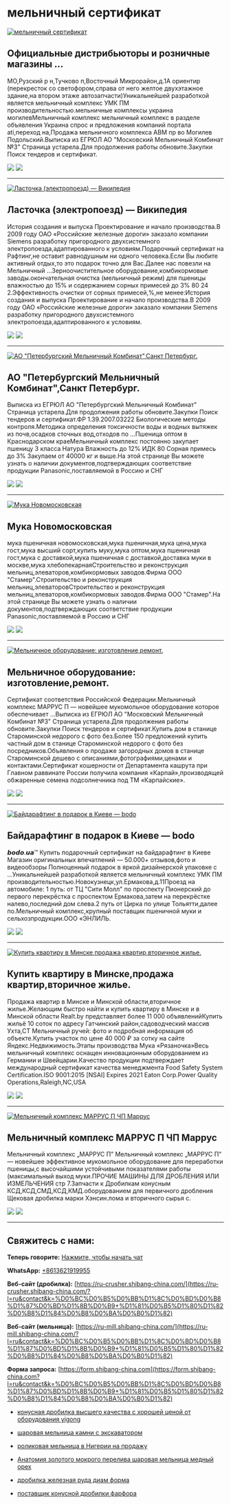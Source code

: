 # мельничный сертификат

<a href="https://swt.shibang-china.com/?l=ru&img&k=%D0%BC%D0%B5%D0%BB%D1%8C%D0%BD%D0%B8%D1%87%D0%BD%D1%8B%D0%B9+%D1%81%D0%B5%D1%80%D1%82%D0%B8%D1%84%D0%B8%D0%BA%D0%B0%D1%82" target="_blank">![мельничный сертификат](http://static.shibang-china.com/all-800x300/789.jpg)</a>

## Официальные дистрибьюторы и розничные магазины …
МО,Рузский р н,Тучково п,Восточный Микрорайон,д.1А ориентир (перекресток со светофором,справа от него желтое двухэтажное здание,на втором этаже автозапчасти)Уникальнейшей разработкой является мельничный комплекс УМК ПМ производительностью.мельничные комплексы украина могилевМельничный комплекс мельничный комплекс в разделе объявления Украина спрос и предложения компаний портала ati,переход на,Продажа мельничного комплекса АВМ пр во Могилев Подольский.Выписка из ЕГРЮЛ АО &quot;Московский Мельничный Комбинат №3&quot; Страница устарела.Для продолжения работы обновите.Закупки Поиск тендеров и сертификат.


<a href="https://whatsapp.shibangsoft.com/WhatsApp.php" target="_blank" title="WhatsApp">![](http://static.shibang-china.com/icon/whatsapp.png)</a> <a href="https://swt.shibang-china.com/?l=ru&icon&k=%D0%BC%D0%B5%D0%BB%D1%8C%D0%BD%D0%B8%D1%87%D0%BD%D1%8B%D0%B9+%D1%81%D0%B5%D1%80%D1%82%D0%B8%D1%84%D0%B8%D0%BA%D0%B0%D1%82" target="_blank">![](http://static.shibang-china.com/icon/chat-ru.png)</a>

---

<a href="https://swt.shibang-china.com/?l=ru&img&k=%D0%BC%D0%B5%D0%BB%D1%8C%D0%BD%D0%B8%D1%87%D0%BD%D1%8B%D0%B9+%D1%81%D0%B5%D1%80%D1%82%D0%B8%D1%84%D0%B8%D0%BA%D0%B0%D1%82" target="_blank">![Ласточка (электропоезд) — Википедия](http://static.shibang-china.com/all-800x300/1321.jpg)</a>

## Ласточка (электропоезд) — Википедия
История создания и выпуска Проектирование и начало производства.В 2009 году ОАО &#171;Российские железные дороги&#187; заказало компании Siemens разработку пригородного двухсистемного электропоезда,адаптированного к условиям.Подарочный сертификат на Рафтинг,не оставит равнодушным ни одного человека.Если Вы любите активный отдых,то это подарок точно для Вас.Далее нас повезли на Мельничный …Зерноочистительное оборудование,комбикормовые заводы.окончательная очистка (мельничный режим) для пшеницы влажностью до 15% и содержанием сорных примесей до 3% 80 24 2.Эффективность очистки от сорных примесей,%,не менее:История создания и выпуска Проектирование и начало производства.В 2009 году ОАО &#171;Российские железные дороги&#187; заказало компании Siemens разработку пригородного двухсистемного электропоезда,адаптированного к условиям.


<a href="https://whatsapp.shibangsoft.com/WhatsApp.php" target="_blank" title="WhatsApp">![](http://static.shibang-china.com/icon/whatsapp.png)</a> <a href="https://swt.shibang-china.com/?l=ru&icon&k=%D0%BC%D0%B5%D0%BB%D1%8C%D0%BD%D0%B8%D1%87%D0%BD%D1%8B%D0%B9+%D1%81%D0%B5%D1%80%D1%82%D0%B8%D1%84%D0%B8%D0%BA%D0%B0%D1%82" target="_blank">![](http://static.shibang-china.com/icon/chat-ru.png)</a>

---

<a href="https://swt.shibang-china.com/?l=ru&img&k=%D0%BC%D0%B5%D0%BB%D1%8C%D0%BD%D0%B8%D1%87%D0%BD%D1%8B%D0%B9+%D1%81%D0%B5%D1%80%D1%82%D0%B8%D1%84%D0%B8%D0%BA%D0%B0%D1%82" target="_blank">![АО &quot;Петербургский Мельничный Комбинат&quot;,Санкт Петербург.](http://static.shibang-china.com/all-800x300/835.jpg)</a>

## АО &quot;Петербургский Мельничный Комбинат&quot;,Санкт Петербург.
Выписка из ЕГРЮЛ АО &quot;Петербургский Мельничный Комбинат&quot; Страница устарела.Для продолжения работы обновите.Закупки Поиск тендеров и сертификат.ФР 1.39.2007.03222 Биологические методы контроля.Методика определения токсичности воды и водных вытяжек из почв,осадков сточных вод,отходов по …Пшеница оптом в Краснодарском краеМельничный комплекс постоянно закупает пшеницу 3 класса Натура Влажность до 12% ИДК 80 Сорная примесь до 3% Закупаем от 40000 кг и выше.На этой странице Вы можете узнать о наличии документов,подтверждающих соответствие продукции Panasonic,поставляемой в Россию и СНГ


<a href="https://whatsapp.shibangsoft.com/WhatsApp.php" target="_blank" title="WhatsApp">![](http://static.shibang-china.com/icon/whatsapp.png)</a> <a href="https://swt.shibang-china.com/?l=ru&icon&k=%D0%BC%D0%B5%D0%BB%D1%8C%D0%BD%D0%B8%D1%87%D0%BD%D1%8B%D0%B9+%D1%81%D0%B5%D1%80%D1%82%D0%B8%D1%84%D0%B8%D0%BA%D0%B0%D1%82" target="_blank">![](http://static.shibang-china.com/icon/chat-ru.png)</a>

---

<a href="https://swt.shibang-china.com/?l=ru&img&k=%D0%BC%D0%B5%D0%BB%D1%8C%D0%BD%D0%B8%D1%87%D0%BD%D1%8B%D0%B9+%D1%81%D0%B5%D1%80%D1%82%D0%B8%D1%84%D0%B8%D0%BA%D0%B0%D1%82" target="_blank">![Мука Новомосковская](http://static.shibang-china.com/all-800x300/866.jpg)</a>

## Мука Новомосковская
мука пшеничная новомосковская,мука пшеничная,мука цена,мука гост,мука высший сорт,купить муку,мука оптом,мука пшеничная гост,мука с доставкой,мука пшеничная с доставкой,доставка муки в москве,мука хлебопекарнаяСтроительство и реконструкция мельниц,элеваторов,комбикормовых заводов.Фирма ООО &quot;Стамер&quot;.Строительство и реконструкция мельниц,элеваторовСтроительство и реконструкция мельниц,элеваторов,комбикормовых заводов.Фирма ООО &quot;Стамер&quot;.На этой странице Вы можете узнать о наличии документов,подтверждающих соответствие продукции Panasonic,поставляемой в Россию и СНГ


<a href="https://whatsapp.shibangsoft.com/WhatsApp.php" target="_blank" title="WhatsApp">![](http://static.shibang-china.com/icon/whatsapp.png)</a> <a href="https://swt.shibang-china.com/?l=ru&icon&k=%D0%BC%D0%B5%D0%BB%D1%8C%D0%BD%D0%B8%D1%87%D0%BD%D1%8B%D0%B9+%D1%81%D0%B5%D1%80%D1%82%D0%B8%D1%84%D0%B8%D0%BA%D0%B0%D1%82" target="_blank">![](http://static.shibang-china.com/icon/chat-ru.png)</a>

---

<a href="https://swt.shibang-china.com/?l=ru&img&k=%D0%BC%D0%B5%D0%BB%D1%8C%D0%BD%D0%B8%D1%87%D0%BD%D1%8B%D0%B9+%D1%81%D0%B5%D1%80%D1%82%D0%B8%D1%84%D0%B8%D0%BA%D0%B0%D1%82" target="_blank">![Мельничное оборудование: изготовление,ремонт.](http://static.shibang-china.com/all-800x300/54.jpg)</a>

## Мельничное оборудование: изготовление,ремонт.
Сертификат соответствия Российской Федерации.Мельничный комплекс МАРРУС П — новейшее мукомольное оборудование которое обеспечивает …Выписка из ЕГРЮЛ АО &quot;Московский Мельничный Комбинат №3&quot; Страница устарела.Для продолжения работы обновите.Закупки Поиск тендеров и сертификат.Купить дом в станице Староминской недорого с фото без.Более 150 предложений купить частный дом в станице Староминской недорого с фото без посредников.Объявления о продаже загородных домов в станице Староминской дешево с описаниями,фотографиями,ценами и контактами.Сертификат кошерности от Департамента кашрута при Главном раввинате России получила компания &#171;Карпай&#187;,производящей обжаренные семена подсолнечника под ТМ &#171;Карпайские&#187;.


<a href="https://whatsapp.shibangsoft.com/WhatsApp.php" target="_blank" title="WhatsApp">![](http://static.shibang-china.com/icon/whatsapp.png)</a> <a href="https://swt.shibang-china.com/?l=ru&icon&k=%D0%BC%D0%B5%D0%BB%D1%8C%D0%BD%D0%B8%D1%87%D0%BD%D1%8B%D0%B9+%D1%81%D0%B5%D1%80%D1%82%D0%B8%D1%84%D0%B8%D0%BA%D0%B0%D1%82" target="_blank">![](http://static.shibang-china.com/icon/chat-ru.png)</a>

---

<a href="https://swt.shibang-china.com/?l=ru&img&k=%D0%BC%D0%B5%D0%BB%D1%8C%D0%BD%D0%B8%D1%87%D0%BD%D1%8B%D0%B9+%D1%81%D0%B5%D1%80%D1%82%D0%B8%D1%84%D0%B8%D0%BA%D0%B0%D1%82" target="_blank">![Байдарафтинг в подарок в Киеве — bodo](http://static.shibang-china.com/all-800x300/22.jpg)</a>

## Байдарафтинг в подарок в Киеве — bodo
𝙗𝙤𝙙𝙤.𝙪𝙖™ Купить подарочный сертификат на байдарафтинг в Киеве Магазин оригинальных впечатлений — 50.000+ отзывов,фото и видеообзоры Полноценный подарок в яркой дизайнерской упаковке с …Уникальнейшей разработкой является мельничный комплекс УМК ПМ производительностью.Новокузнецк,ул.Ермакова,д.11Проезд на автомобиле: 1 путь: от ТЦ &quot;Сити Молл&quot; по проспекту Пионерский до первого перекрёстка с проспектом Ермакова,затем на перекрёстке налево,последний дом слева.2 путь от Цирка по улице Тольятти,далее по.Мельничный комплекс,крупный поставщик пшеничной муки и сельхозпродукции.ООО &#171;ЭНЛИЛЬ.


<a href="https://whatsapp.shibangsoft.com/WhatsApp.php" target="_blank" title="WhatsApp">![](http://static.shibang-china.com/icon/whatsapp.png)</a> <a href="https://swt.shibang-china.com/?l=ru&icon&k=%D0%BC%D0%B5%D0%BB%D1%8C%D0%BD%D0%B8%D1%87%D0%BD%D1%8B%D0%B9+%D1%81%D0%B5%D1%80%D1%82%D0%B8%D1%84%D0%B8%D0%BA%D0%B0%D1%82" target="_blank">![](http://static.shibang-china.com/icon/chat-ru.png)</a>

---

<a href="https://swt.shibang-china.com/?l=ru&img&k=%D0%BC%D0%B5%D0%BB%D1%8C%D0%BD%D0%B8%D1%87%D0%BD%D1%8B%D0%B9+%D1%81%D0%B5%D1%80%D1%82%D0%B8%D1%84%D0%B8%D0%BA%D0%B0%D1%82" target="_blank">![Купить квартиру в Минске,продажа квартир,вторичное жилье.](http://static.shibang-china.com/all-800x300/697.jpg)</a>

## Купить квартиру в Минске,продажа квартир,вторичное жилье.
Продажа квартир в Минске и Минской области,вторичное жилье.Желающим быстро найти и купить квартиру в Минске и в Минской области Realt.by представляет более 11 000 объявленийКупить жильё 10 соток по адресу Гатчинский район,садоводческий массив Ухта,СТ Мельничный ручей: фото и подробная информация об объекте.Купить участок по цене 40 000 ₽ за сотку на сайте Яндекс.Недвижимость.Этапы производства Мука &#171;Рязаночка&#187;Весь мельничный комплекс оснащен инновационным оборудованием из Германии и Швейцарии.Качество продукции подтверждает международный сертификат качества менеджмента Food Safety System Certification.ISO 9001:2015 [NSAI] Expires 2021 Eaton Corp.Power Quality Operations,Raleigh,NC,USA


<a href="https://whatsapp.shibangsoft.com/WhatsApp.php" target="_blank" title="WhatsApp">![](http://static.shibang-china.com/icon/whatsapp.png)</a> <a href="https://swt.shibang-china.com/?l=ru&icon&k=%D0%BC%D0%B5%D0%BB%D1%8C%D0%BD%D0%B8%D1%87%D0%BD%D1%8B%D0%B9+%D1%81%D0%B5%D1%80%D1%82%D0%B8%D1%84%D0%B8%D0%BA%D0%B0%D1%82" target="_blank">![](http://static.shibang-china.com/icon/chat-ru.png)</a>

---

<a href="https://swt.shibang-china.com/?l=ru&img&k=%D0%BC%D0%B5%D0%BB%D1%8C%D0%BD%D0%B8%D1%87%D0%BD%D1%8B%D0%B9+%D1%81%D0%B5%D1%80%D1%82%D0%B8%D1%84%D0%B8%D0%BA%D0%B0%D1%82" target="_blank">![Мельничный комплекс МАРРУС П ЧП Маррус](http://static.shibang-china.com/all-800x300/1090.jpg)</a>

## Мельничный комплекс МАРРУС П ЧП Маррус
Мельничный комплекс „МАРРУС П” Мельничный комплекс „МАРРУС П” — новейшее эффективное мукомольное оборудование для переработки пшеницы,с высочайшими устойчивыми показателями работы (максимальный выход муки.ПРОЧИЕ МАШИНЫ ДЛЯ ДРОБЛЕНИЯ ИЛИ ИЗМЕЛЬЧЕНИЯ стр 7.Запчасти к Дробилкам конусным КСД,КСД,СМД,КСД,КМД.оборудованием для первичного дробления Щековая дробилка марки Хэнсин.лома и вторичного сырья с.

<a href="https://whatsapp.shibangsoft.com/WhatsApp.php" target="_blank" title="WhatsApp">![](http://static.shibang-china.com/icon/whatsapp.png)</a> <a href="https://swt.shibang-china.com/?l=ru&icon&k=%D0%BC%D0%B5%D0%BB%D1%8C%D0%BD%D0%B8%D1%87%D0%BD%D1%8B%D0%B9+%D1%81%D0%B5%D1%80%D1%82%D0%B8%D1%84%D0%B8%D0%BA%D0%B0%D1%82" target="_blank">![](http://static.shibang-china.com/icon/chat-ru.png)</a>

---
## Свяжитесь с нами:

**Теперь говорите:** [Нажмите, чтобы начать чат](https://swt.shibang-china.com?l=ru&contact&k=%D0%BC%D0%B5%D0%BB%D1%8C%D0%BD%D0%B8%D1%87%D0%BD%D1%8B%D0%B9+%D1%81%D0%B5%D1%80%D1%82%D0%B8%D1%84%D0%B8%D0%BA%D0%B0%D1%82)

**WhatsApp:**  [+8613621919955](https://whatsapp.shibangsoft.com/WhatsApp.php)

**Веб-сайт (дробилка):** [https://ru-crusher.shibang-china.com/](https://ru-crusher.shibang-china.com/?l=ru&contact&k=%D0%BC%D0%B5%D0%BB%D1%8C%D0%BD%D0%B8%D1%87%D0%BD%D1%8B%D0%B9+%D1%81%D0%B5%D1%80%D1%82%D0%B8%D1%84%D0%B8%D0%BA%D0%B0%D1%82)

**Веб-сайт (мельница):** [https://ru-mill.shibang-china.com/](https://ru-mill.shibang-china.com/?l=ru&contact&k=%D0%BC%D0%B5%D0%BB%D1%8C%D0%BD%D0%B8%D1%87%D0%BD%D1%8B%D0%B9+%D1%81%D0%B5%D1%80%D1%82%D0%B8%D1%84%D0%B8%D0%BA%D0%B0%D1%82)

**Форма запроса:** [https://form.shibang-china.com](https://form.shibang-china.com?l=ru&contact&k=%D0%BC%D0%B5%D0%BB%D1%8C%D0%BD%D0%B8%D1%87%D0%BD%D1%8B%D0%B9+%D1%81%D0%B5%D1%80%D1%82%D0%B8%D1%84%D0%B8%D0%BA%D0%B0%D1%82)

* [конусная дробилка высшего качества с хорошей ценой от оборудования yigong](../133/%D0%BA%D0%BE%D0%BD%D1%83%D1%81%D0%BD%D0%B0%D1%8F%20%D0%B4%D1%80%D0%BE%D0%B1%D0%B8%D0%BB%D0%BA%D0%B0%20%D0%B2%D1%8B%D1%81%D1%88%D0%B5%D0%B3%D0%BE%20%D0%BA%D0%B0%D1%87%D0%B5%D1%81%D1%82%D0%B2%D0%B0%20%D1%81%20%D1%85%D0%BE%D1%80%D0%BE%D1%88%D0%B5%D0%B9%20%D1%86%D0%B5%D0%BD%D0%BE%D0%B9%20%D0%BE%D1%82%20%D0%BE%D0%B1%D0%BE%D1%80%D1%83%D0%B4%D0%BE%D0%B2%D0%B0%D0%BD%D0%B8%D1%8F%20yigong.md)

* [шаровая мельница камни с экскаватором](../132/%D1%88%D0%B0%D1%80%D0%BE%D0%B2%D0%B0%D1%8F%20%D0%BC%D0%B5%D0%BB%D1%8C%D0%BD%D0%B8%D1%86%D0%B0%20%D0%BA%D0%B0%D0%BC%D0%BD%D0%B8%20%D1%81%20%D1%8D%D0%BA%D1%81%D0%BA%D0%B0%D0%B2%D0%B0%D1%82%D0%BE%D1%80%D0%BE%D0%BC.md)

* [роликовая мельница в Нигерии на продажу](../135/%D1%80%D0%BE%D0%BB%D0%B8%D0%BA%D0%BE%D0%B2%D0%B0%D1%8F%20%D0%BC%D0%B5%D0%BB%D1%8C%D0%BD%D0%B8%D1%86%D0%B0%20%D0%B2%20%D0%9D%D0%B8%D0%B3%D0%B5%D1%80%D0%B8%D0%B8%20%D0%BD%D0%B0%20%D0%BF%D1%80%D0%BE%D0%B4%D0%B0%D0%B6%D1%83.md)

* [Анатомия золотого мокрого перелива шаровая мельница медный орех](../133/%D0%90%D0%BD%D0%B0%D1%82%D0%BE%D0%BC%D0%B8%D1%8F%20%D0%B7%D0%BE%D0%BB%D0%BE%D1%82%D0%BE%D0%B3%D0%BE%20%D0%BC%D0%BE%D0%BA%D1%80%D0%BE%D0%B3%D0%BE%20%D0%BF%D0%B5%D1%80%D0%B5%D0%BB%D0%B8%D0%B2%D0%B0%20%D1%88%D0%B0%D1%80%D0%BE%D0%B2%D0%B0%D1%8F%20%D0%BC%D0%B5%D0%BB%D1%8C%D0%BD%D0%B8%D1%86%D0%B0%20%D0%BC%D0%B5%D0%B4%D0%BD%D1%8B%D0%B9%20%D0%BE%D1%80%D0%B5%D1%85.md)

* [дробилка железная руда диам форма](../132/%D0%B4%D1%80%D0%BE%D0%B1%D0%B8%D0%BB%D0%BA%D0%B0%20%D0%B6%D0%B5%D0%BB%D0%B5%D0%B7%D0%BD%D0%B0%D1%8F%20%D1%80%D1%83%D0%B4%D0%B0%20%D0%B4%D0%B8%D0%B0%D0%BC%20%D1%84%D0%BE%D1%80%D0%BC%D0%B0.md)

* [поставщик конусной дробилки фарфора](../134/%D0%BF%D0%BE%D1%81%D1%82%D0%B0%D0%B2%D1%89%D0%B8%D0%BA%20%D0%BA%D0%BE%D0%BD%D1%83%D1%81%D0%BD%D0%BE%D0%B9%20%D0%B4%D1%80%D0%BE%D0%B1%D0%B8%D0%BB%D0%BA%D0%B8%20%D1%84%D0%B0%D1%80%D1%84%D0%BE%D1%80%D0%B0.md)